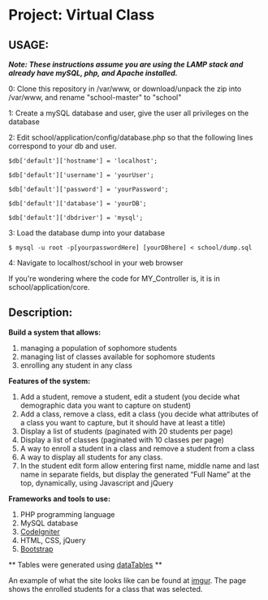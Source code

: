 Project: Virtual Class
======================

USAGE:
------

***Note: These instructions assume you are using the LAMP stack and already have mySQL, php, and Apache installed.***

0: Clone this repository in /var/www, or download/unpack the zip into /var/www, and rename "school-master" to "school"

1: Create a mySQL database and user, give the user all privileges on the database

2: Edit school/application/config/database.php so that the following lines correspond to your db and user.

```
$db['default']['hostname'] = 'localhost';
```
```
$db['default']['username'] = 'yourUser';
```
```
$db['default']['password'] = 'yourPassword';
```
```
$db['default']['database'] = 'yourDB';
```
```
$db['default']['dbdriver'] = 'mysql';
```

3: Load the database dump into your database

```
$ mysql -u root -p[yourpasswordHere] [yourDBhere] < school/dump.sql
```

4: Navigate to localhost/school in your web browser

If you're wondering where the code for MY_Controller is, it is in school/application/core.

Description:
------------

**Build a system that allows:**

1. managing a population of sophomore students
2. managing list of classes available for sophomore students
3. enrolling any student in any class

**Features of the system:**

1. Add a student, remove a student, edit a student (you decide what demographic data you want to capture on student)
2. Add a class, remove a class, edit a class (you decide what attributes of a class you want to capture, but it should have at least a title)
3. Display a list of students (paginated with 20 students per page)
4. Display a list of classes (paginated with 10 classes per page)
5. A way to enroll a student in a class and remove a student from a class
6. A way to display all students for any class.
7. In the student edit form allow entering first name, middle name and last name in separate fields, but display the generated “Full Name” at the top, dynamically, using Javascript and jQuery

**Frameworks and tools to use:**

1. PHP programming language
2. MySQL database
3. [CodeIgniter](https://ellislab.com/codeigniter/user-guide/)
4. HTML, CSS, jQuery
5. [Bootstrap](http://getbootstrap.com/)

** Tables were generated using [dataTables](http://www.datatables.net/) **

An example of what the site looks like can be found at [imgur](http://i.imgur.com/COGe15s.png). The page shows the enrolled students for a class that was selected.
